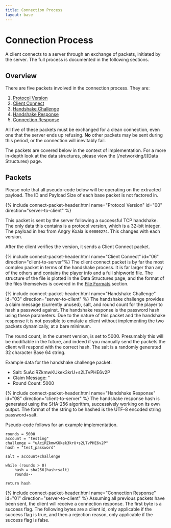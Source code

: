```yaml
---
title: Connection Process
layout: base
---
```


# Connection Process

A client connects to a server through an exchange of packets, initiated by the server. The full process is documented in the following sections.

## Overview
There are five packets involved in the connection process. They are:

1. [Protocol Version](#0x00) 
2. [Client Connect](#0x06)
3. [Handshake Challenge](#0x03)
4. [Handshake Response](#0x08)
5. [Connection Response](#0x01)

All five of these packets must be exchanged for a clean connection, even one that the server ends up refusing. **No** other packets may be sent during this period, or the connection will inevitably fail. 

The packets are covered below in the context of implementation. For a more in-depth look at the data structures, please view the [/networking/](Data Structures) page.

## Packets
Please note that all pseudo-code below will be operating on the extracted payload. The ID and Payload Size of each base packet is not factored in.

{% include connect-packet-header.html name="Protocol Version" id="00" direction="server-to-client" %}

This packet is sent by the server following a successful TCP handshake. The only data this contains is a protocol version, which is a 32-bit integer. The payload in hex from Angry Koala is `00000274`. This changes with each version.

After the client verifies the version, it sends a Client Connect packet.

{% include connect-packet-header.html name="Client Connect" id="06" direction="client-to-server"%}
The client connect packet is by far the most complex packet in terms of the handshake process. It is far larger than any of the others and contains the player info and a full shipworld file. The structure of the file is plotted in the Data Structures page, and the format of the files themselves is covered in the [File Formats](/file_formats/) section.

{% include connect-packet-header.html name="Handshake Challenge" id="03" direction="server-to-client" %}
The handshake challenge provides a claim message (currently unused), salt, and round count for the player to hash a password against. The handshake response is the password hash using these parameters. Due to the nature of this packet and the handshake response it is not possible to emulate a client without implementing the two packets dynamically, at a bare minimum.

The round count, in the current version, is set to 5000. Presumably this will be modifiable in the future, and indeed if you manually send the packets the client will respond with the correct hash. The salt is a randomly generated 32 character Base 64 string.

Example data for the handshake challenge packet:

* Salt: 5uAciRZkmwKUkek3krU+s2LTvPHE6v2P
* Claim Message: '' 
* Round Count: 5000

{% include connect-packet-header.html name="Handshake Response" id="08" direction="client-to-server" %}
The handshake response hash is generated using the SHA-256 algorithm, successively working on its own output. The format of the string to be hashed is the UTF-8 encoded string password+salt. 

Pseudo-code follows for an example implementation.

```
rounds = 5000
account = "testing"
challenge = "uAciRZkmwKUkek3krU+s2LTvPHE6v2P"
hash = "test_password"

salt = account+challenge

while (rounds > 0) 
	hash = sha256(hash+salt)
	rounds--

return hash
```

{% include connect-packet-header.html name="Connection Response" id="01" direction="server-to-client" %}
Assuming all previous packets have been sent, the client will receive a connection response. 
The first byte is a success flag. The following bytes are a client id, only applicable if the success flag is true, and then a rejection reason, only applicable if the success flag is false.